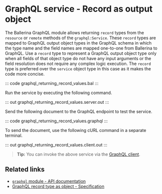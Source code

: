 # GraphQL service - Record as output object

The Ballerina GraphQL module allows returning `record` types from the `resource` or `remote` methods of the `graphql:Service`. These `record` types are mapped to GraphQL output object types in the GraphQL schema in which the type name and the field names are mapped one-to-one from Ballerina to GraphQL. 
Use a `record` type to represent a GraphQL output object type only when all fields of that object type do not have any input arguments or the field resolution does not require any complex logic execution. The `record` type is preferred over the `service` object type in this case as it makes the code more concise.


::: code graphql_returning_record_values.bal :::

Run the service by executing the following command.

::: out graphql_returning_record_values.server.out :::

Send the following document to the GraphQL endpoint to test the service.

::: code graphql_returning_record_values.graphql :::

To send the document, use the following cURL command in a separate terminal.

::: out graphql_returning_record_values.client.out :::

>**Tip:** You can invoke the above service via the [GraphQL client](/learn/by-example/graphql-client-query-endpoint/).

## Related links
- [`graphql` module - API documentation](https://lib.ballerina.io/ballerina/graphql/latest)
- [GraphQL record type as object - Specification](/spec/graphql/#421-record-type-as-object)

